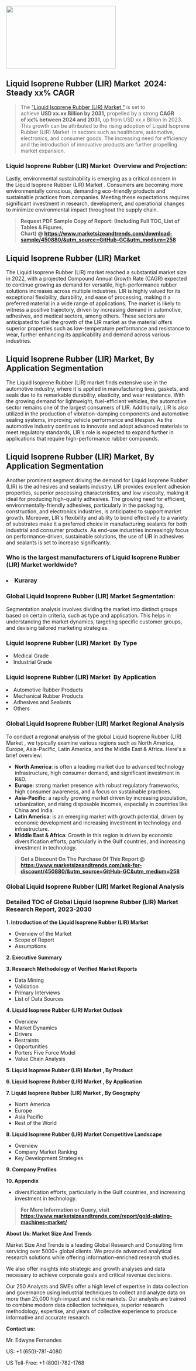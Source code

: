 <p><img class="alignnone size-medium wp-image-20088" src="https://ffe5etoiles.com/wp-content/uploads/2024/12/MST1-300x171.png" alt="" width="300" height="171" /></p><h2 id="ember46" class="ember-view reader-text-block__heading-2">Liquid Isoprene Rubber (LIR) Market &nbsp;2024: Steady&nbsp;xx% CAGR</h2><blockquote id="ember47" class="ember-view reader-text-block__blockquote">The&nbsp;<a class="app-aware-link " href="https://www.marketsizeandtrends.com/download-sample/450880/&utm_source=GitHub-GC&utm_medium=258" target="_blank" data-test-app-aware-link="">"Liquid Isoprene Rubber (LIR) Market "</a>&nbsp;is set to achieve&nbsp;<strong>USD&nbsp;xx.xx&nbsp;Billion by 2031,</strong>&nbsp;propelled by a strong&nbsp;<strong>CAGR of&nbsp;xx% between 2024 and 2031,</strong>&nbsp;up from USD xx.x Billion in 2023. This growth can be attributed to the rising adoption of&nbsp;Liquid Isoprene Rubber (LIR) Market &nbsp;in sectors such as healthcare, automotive, electronics, and consumer goods. The increasing need for efficiency and the introduction of innovative products are further propelling market expansion.</blockquote><h3 id="ember48" class="ember-view reader-text-block__heading-3">Liquid Isoprene Rubber (LIR) Market &nbsp;Overview and Projection:</h3><p id="ember49" class="ember-view reader-text-block__paragraph">Lastly, environmental sustainability is emerging as a critical concern in the&nbsp;Liquid Isoprene Rubber (LIR) Market . Consumers are becoming more environmentally conscious, demanding eco-friendly products and sustainable practices from companies. Meeting these expectations requires significant investment in research, development, and operational changes to minimize environmental impact throughout the supply chain.</p><blockquote id="ember50" class="ember-view reader-text-block__blockquote"><strong>Request PDF Sample Copy of Report: (Including Full TOC, List of Tables &amp; Figures, Chart)&nbsp;@&nbsp;<strong><a href="https://www.marketsizeandtrends.com/download-sample/450880/&utm_source=GitHub-GC&utm_medium=258" target="_blank">https://www.marketsizeandtrends.com/download-sample/450880/&utm_source=GitHub-GC&utm_medium=258</a></strong></strong></blockquote><h3 class=""> <h2>Liquid Isoprene Rubber (LIR) Market</h2><p>The Liquid Isoprene Rubber (LIR) market reached a substantial market size in 2022, with a projected Compound Annual Growth Rate (CAGR) expected to continue growing as demand for versatile, high-performance rubber solutions increases across multiple industries. LIR is highly valued for its exceptional flexibility, durability, and ease of processing, making it a preferred material in a wide range of applications. The market is likely to witness a positive trajectory, driven by increasing demand in automotive, adhesives, and medical sectors, among others. These sectors are anticipated to fuel the growth of the LIR market as the material offers superior properties such as low-temperature performance and resistance to wear, further enhancing its applicability and demand across various industries.</p><h2>Liquid Isoprene Rubber (LIR) Market, By Application Segmentation</h2><p>The Liquid Isoprene Rubber (LIR) market finds extensive use in the automotive industry, where it is applied in manufacturing tires, gaskets, and seals due to its remarkable durability, elasticity, and wear resistance. With the growing demand for lightweight, fuel-efficient vehicles, the automotive sector remains one of the largest consumers of LIR. Additionally, LIR is also utilized in the production of vibration-damping components and automotive sealing systems, improving vehicle performance and lifespan. As the automotive industry continues to innovate and adopt advanced materials to meet regulatory standards, LIR's role is expected to expand further in applications that require high-performance rubber compounds.</p><h2>Liquid Isoprene Rubber (LIR) Market, By Application Segmentation</h2><p>Another prominent segment driving the demand for Liquid Isoprene Rubber (LIR) is the adhesives and sealants industry. LIR provides excellent adhesion properties, superior processing characteristics, and low viscosity, making it ideal for producing high-quality adhesives. The growing need for efficient, environmentally-friendly adhesives, particularly in the packaging, construction, and electronics industries, is anticipated to support market growth. Moreover, LIR's flexibility and ability to bond effectively to a variety of substrates make it a preferred choice in manufacturing sealants for both industrial and consumer products. As end-use industries increasingly focus on performance-driven, sustainable solutions, the use of LIR in adhesives and sealants is set to increase significantly.</p></h3><h3 id="" class="">Who is the largest manufacturers of&nbsp;Liquid Isoprene Rubber (LIR) Market worldwide?</h3><h3 class=""></Li><Li>Kuraray</h3><h3 id="ember53" class="ember-view reader-text-block__heading-3">Global&nbsp;Liquid Isoprene Rubber (LIR) Market Segmentation:</h3><p id="ember54" class="ember-view reader-text-block__paragraph">Segmentation analysis involves dividing the market into distinct groups based on certain criteria, such as type and application. This helps in understanding the market dynamics, targeting specific customer groups, and devising tailored marketing strategies.</p><h3 id="" class="">Liquid Isoprene Rubber (LIR) Market &nbsp;By Type</h3><p></Li><Li>Medical Grade</Li><Li> Industrial Grade</p><h3 id="" class="">Liquid Isoprene Rubber (LIR) Market &nbsp;By Application</h3><p class=""></Li><Li>Automotive Rubber Products</Li><Li> Mechanical Rubber Products</Li><Li> Adhesives and Sealants</Li><Li> Others</p><h3 id="ember62" class="ember-view reader-text-block__heading-3">Global Liquid Isoprene Rubber (LIR) Market Regional Analysis</h3><p id="ember63" class="ember-view reader-text-block__paragraph">To conduct a regional analysis of the global Liquid Isoprene Rubber (LIR) Market , we typically examine various regions such as North America, Europe, Asia-Pacific, Latin America, and the Middle East &amp; Africa. Here's a brief overview:</p><ul><li><strong>North America</strong>: is often a leading market due to advanced technology infrastructure, high consumer demand, and significant investment in R&amp;D.</li><li><strong>Europe</strong>: strong market presence with robust regulatory frameworks, high consumer awareness, and a focus on sustainable practices.</li><li><strong>Asia-Pacific</strong>: a rapidly growing market driven by increasing population, urbanization, and rising disposable incomes, especially in countries like China and India.</li><li><strong>Latin America</strong>: is an emerging market with growth potential, driven by economic development and increasing investment in technology and infrastructure.</li><li><strong>Middle East &amp; Africa</strong>: Growth in this region is driven by economic diversification efforts, particularly in the Gulf countries, and increasing investment in technology.</li></ul><blockquote id="ember61" class="ember-view reader-text-block__blockquote"><strong>Get a Discount On The Purchase Of This Report @ <strong><a href="https://html-cleaner.com/" target="">https://www.marketsizeandtrends.com/ask-for-discount/450880/&utm_source=GitHub-GC&utm_medium=258</a></strong></strong></blockquote><h3 id="ember62" class="ember-view reader-text-block__heading-3">Global Liquid Isoprene Rubber (LIR) Market Regional Analysis</h3><h3 id="" class="">Detailed TOC of Global Liquid Isoprene Rubber (LIR) Market Research Report, 2023-2030</h3><p id="" class=""><strong>1. Introduction of the Liquid Isoprene Rubber (LIR) Market </strong></p><ul><li>Overview of the Market</li><li>Scope of Report</li><li>Assumptions</li></ul><p id="" class=""><strong>2. Executive Summary</strong></p><p id="" class=""><strong>3. Research Methodology of Verified Market Reports</strong></p><ul><li>Data Mining</li><li>Validation</li><li>Primary Interviews</li><li>List of Data Sources</li></ul><p id="" class=""><strong>4. Liquid Isoprene Rubber (LIR) Market Outlook</strong></p><ul><li>Overview</li><li>Market Dynamics</li><li>Drivers</li><li>Restraints</li><li>Opportunities</li><li>Porters Five Force Model</li><li>Value Chain Analysis</li></ul><p id="" class=""><strong>5. Liquid Isoprene Rubber (LIR) Market , By Product</strong></p><p id="" class=""><strong>6. Liquid Isoprene Rubber (LIR) Market , By Application</strong></p><p id="" class=""><strong>7. Liquid Isoprene Rubber (LIR) Market , By Geography</strong></p><ul><li>North America</li><li>Europe</li><li>Asia Pacific</li><li>Rest of the World</li></ul><p id="" class=""><strong>8. Liquid Isoprene Rubber (LIR) Market Competitive Landscape</strong></p><ul><li>Overview</li><li>Company Market Ranking</li><li>Key Development Strategies</li></ul><p id="" class=""><strong>9. Company Profiles</strong></p><p id="" class=""><strong>10. Appendix</strong></p><ul><li>diversification efforts, particularly in the Gulf countries, and increasing investment in technology.</li></ul><blockquote id="ember65" class="ember-view reader-text-block__blockquote"><strong>For More Information or Query, visit <strong><strong><a href="https://html-cleaner.com/" target="">https://www.marketsizeandtrends.com/report/gold-plating-machines-market/</a></strong></strong></strong></blockquote><p id="" class=""><strong>About Us: Market Size And Trends</strong></p><p id="" class="">Market Size And Trends is a leading Global Research and Consulting firm servicing over 5000+ global clients. We provide advanced analytical research solutions while offering information-enriched research studies.</p><p id="" class="">We also offer insights into strategic and growth analyses and data necessary to achieve corporate goals and critical revenue decisions.</p><p id="" class="">Our 250 Analysts and SMEs offer a high level of expertise in data collection and governance using industrial techniques to collect and analyze data on more than 25,000 high-impact and niche markets. Our analysts are trained to combine modern data collection techniques, superior research methodology, expertise, and years of collective experience to produce informative and accurate research.</p><p id="" class=""><strong>Contact us:</strong></p><p id="" class="">Mr. Edwyne Fernandes</p><p id="" class="">US: +1 (650)-781-4080</p><p id="" class="">US Toll-Free: +1 (800)-782-1768</p>
